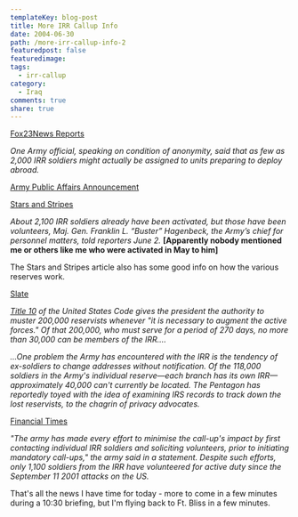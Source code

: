 ```yaml
---
templateKey: blog-post
title: More IRR Callup Info
date: 2004-06-30
path: /more-irr-callup-info-2
featuredpost: false
featuredimage:
tags:
  - irr-callup
category:
  - Iraq
comments: true
share: true
---
```


[Fox23News Reports](http://www.fox23news.com/news/national/story.aspx?content_id=D277703A-99A5-43D0-88EA-86EBD311FECD)

_One Army official, speaking on condition of anonymity, said that as few as 2,000 IRR soldiers might actually be assigned to units preparing to deploy abroad._

[Army Public Affairs Announcement](http://www4.army.mil/ocpa/read.php?story_id_key=6114)

[Stars and Stripes](http://www.estripes.com/article.asp?section=104&article=23050)

_About 2,100 IRR soldiers already have been activated, but those have been volunteers, Maj. Gen. Franklin L. “Buster” Hagenbeck, the Army’s chief for personnel matters, told reporters June 2._ **\[Apparently nobody mentioned me or others like me who were activated in May to him\]**

The Stars and Stripes article also has some good info on how the various reserves work.

[Slate](http://slate.msn.com/id/2103118)

[_Title 10_](http://www4.law.cornell.edu/uscode/10/index.html) _of the United States Code gives the president the authority to muster 200,000 reservists whenever "it is necessary to augment the active forces." Of that 200,000, who must serve for a period of 270 days, no more than 30,000 can be members of the IRR...._

_...One problem the Army has encountered with the IRR is the tendency of ex-soldiers to change addresses without notification. Of the 118,000 soldiers in the Army's individual reserve—each branch has its own IRR—approximately 40,000 can't currently be located. The Pentagon has reportedly toyed with the idea of examining IRS records to track down the lost reservists, to the chagrin of privacy advocates._

[Financial Times](http://news.ft.com/servlet/ContentServer?pagename=FT.com/StoryFT/FullStory&c=StoryFT&cid=1087373361367)

_"The army has made every effort to minimise the call-up's impact by first contacting individual IRR soldiers and soliciting volunteers, prior to initiating mandatory call-ups," the army said in a statement. Despite such efforts, only 1,100 soldiers from the IRR have volunteered for active duty since the September 11 2001 attacks on the US._

That's all the news I have time for today - more to come in a few minutes during a 10:30 briefing, but I'm flying back to Ft. Bliss in a few minutes.
